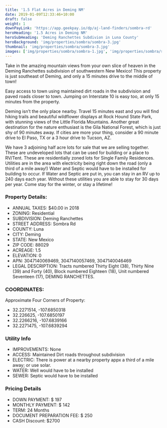 ```yaml
---
title: '1.5 Flat Acres in Deming NM'
date: 2019-01-09T12:33:46+10:00
draft: false
weight: 1
downPayLink: 'https://app.geekpay.io/dp/aj-land-finders/sombra-rd'
heroHeading: '1.5 Acres in Deming NM'
heroSubHeading: 'Deming Ranchettes Subdivion in Luna County'
heroBackground: 'img/properties/sombra/sombra-3.jpg'
thumbnail: 'img/properties/sombra/sombra-3.jpg'
images: ['img/properties/sombra/sombra-1.jpg', 'img/properties/sombra/sombra-2.jpg', 'img/properties/sombra/sombra-3.jpg', 'img/properties/sombra/sombra-4.jpg', 'img/properties/sombra/sombra-5.jpg', 'img/properties/sombra/sombra-6.jpg', 'img/properties/sombra/sombra-7.jpg']
---
```


Take in the amazing mountain views from your own slice of heaven in the Deming Ranchettes subdivision of southwestern New Mexico! This property is just southeast of Deming, and only a 15 minutes drive to the middle of town! 

Easy access to town using maintained dirt roads in the subdivision and paved roads closer to town. Jumping on Interstate 10 is easy too, at only 15 minutes from the property. 

Deming isn’t the only place nearby. Travel 15 minutes east and you will find hiking trails and beautiful wildflower displays at Rock Hound State Park, with stunning views of the Little Florida Mountains. Another great destination for the nature enthusiast is the Gila National Forest, which is just shy of 90 minutes away. If cities are more your thing, consider a 90 minute drive to El Paso, TX or a 3 hour drive to Tucson, AZ.

We have 3 adjoining half acre lots for sale that we are selling together. These are undeveloped lots that can be used for building or a place to RV/Tent. These are residentially zoned lots for Single Family Residences. Utilities are in the area with electricity being right down the road (only a third of a mile away!) Water and Septic would have to be installed for building to occur. If Water and Septic are put in, you can stay in an RV up to 240 days each year. Without these utilities you are able to stay for 30 days per year. Come stay for the winter, or stay a lifetime! 

### Property Details:

- ANNUAL TAXES: $40.00 in 2018
- ZONING: Residential 
- SUBDIVISION: Deming Ranchettes
- STREET ADDRESS: Sombra Rd
- COUNTY: Luna
- CITY: Deming
- STATE: New Mexico
- ZIP CODE: 88029
- ACREAGE: 1.5
- ELEVATION: 0
- APN: 3047140069469, 3047140057469, 3047140046469
- LEGAL DESCRIPTION: Tracts numbered Thirty Eight (38), Thirty Nine (39) and Forty (40), Block numbered Eighteen (18), Unit numbered Seventeen (17), DEMING RANCHETTES.

### COORDINATES:
Approximate Four Corners of Property:
- 32.2271514, -107.6850318
- 32.226625, -107.6850197
- 32.2266216, -107.6839166
- 32.2271475, -107.6839294

### Utility Info
- IMPROVEMENTS: None
- ACCESS: Maintained Dirt roads throughout subdivision
- ELECTRIC: There is power at a nearby property appx a third of a mile away; or use solar. 
- WATER: Well would have to be installed 
- SEWER: Septic would have to be installed

### Pricing Details
- DOWN PAYMENT: $ 197
- MONTHLY PAYMENT: $ 142
- TERM: 24 Months
- DOCUMENT PREPARATION FEE: $ 250
- CASH Discount: $2700
